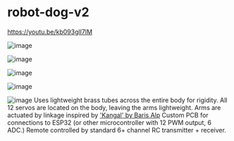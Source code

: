 # robot-dog-v2

https://youtu.be/kb093glI7lM

![image](https://user-images.githubusercontent.com/28659648/149632149-8fa9699c-9290-4134-b678-047d0dfc5946.png)

![image](https://user-images.githubusercontent.com/28659648/149642303-843891c6-0dfc-40aa-8697-e3aac9d70824.png)

![image](https://user-images.githubusercontent.com/28659648/149632241-be571ad7-c327-4090-84f5-da2428ab3d12.png)

![image](https://user-images.githubusercontent.com/28659648/149632276-e70663f6-7d9e-4a72-bb27-afbc075032b8.png)

![image](https://user-images.githubusercontent.com/28659648/149642282-a7bb4acc-4ba1-4f03-b24e-55f3dde47848.png)
Uses lightweight brass tubes across the entire body for rigidity.
All 12 servos are located on the body, leaving the arms lightweight. Arms are actuated by linkage inspired by ['Kangal' by Baris Alp](https://youtu.be/ztCE2fqSIxo)
Custom PCB for connections to ESP32 (or other microcontroller with 12 PWM output, 6 ADC.)
Remote controlled by standard 6+ channel RC transmitter + receiver.

